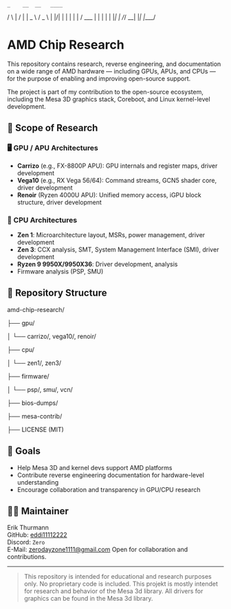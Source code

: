 


    _    __  __   ____ 
   / \  |  \/  | |  _ \ 
  / _ \ | |\/| | | | | |
 / ___ \| |  | | | |_| |
/_/   \_\_|  |_| |____/ 




# AMD Chip Research

This repository contains research, reverse engineering, and documentation on a wide range of AMD hardware — including GPUs, APUs, and CPUs — for the purpose of enabling and improving open-source support.

The project is part of my contribution to the open-source ecosystem, including the Mesa 3D graphics stack, Coreboot, and Linux kernel-level development.

## 🔬 Scope of Research

### 🖥️ GPU / APU Architectures

- **Carrizo** (e.g., FX-8800P APU): GPU internals and register maps, driver development  
- **Vega10** (e.g., RX Vega 56/64): Command streams, GCN5 shader core, driver development  
- **Renoir** (Ryzen 4000U APU): Unified memory access, iGPU block structure, driver development  

### 🧠 CPU Architectures

- **Zen 1**: Microarchitecture layout, MSRs, power management, driver development  
- **Zen 3**: CCX analysis, SMT, System Management Interface (SMI), driver development  
- **Ryzen 9 9950X/9950X36**: Driver development, analysis
- Firmware analysis (PSP, SMU)

## 🧩 Repository Structure

amd-chip-research/

├── gpu/

│ └── carrizo/, vega10/, renoir/

├── cpu/

│ └── zen1/, zen3/

├── firmware/

│ └── psp/, smu/, vcn/

├── bios-dumps/

├── mesa-contrib/

├── LICENSE (MIT)


## 🎯 Goals

- Help Mesa 3D and kernel devs support AMD platforms
- Contribute reverse engineering documentation for hardware-level understanding
- Encourage collaboration and transparency in GPU/CPU research

## 🧑‍💻 Maintainer

Erik Thurmann  
GitHub: [eddi11112222](https://github.com/eddi11112222)  
Discord: `Zero`  
E-Mail: zerodayzone1111@gmail.com
Open for collaboration and contributions.

---

> This repository is intended for educational and research purposes only. No proprietary code is included.
> This projekt is mostly intendet for research and behavior of the Mesa 3d library.
> All drivers for graphics can be found in the Mesa 3d library.


